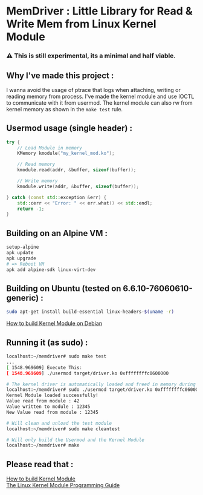 # MemDriver : Little Library for Read & Write Mem from Linux Kernel Module

### ⚠️ This is still experimental, its a minimal and half viable.

## Why I've made this project :
I wanna avoid the usage of ptrace that logs when attaching, writing or reading memory from process.
I've made the kernel module and use IOCTL to communicate with it from usermod.
The kernel module can also rw from kernel memory as shown in the `make test` rule.

## Usermod usage (single header) :
```cpp
try {
    // Load Module in memory
    KMemory kmodule("my_kernel_mod.ko");

    // Read memory
    kmodule.read(addr, &buffer, sizeof(buffer));

    // Write memory
    kmodule.write(addr, &buffer, sizeof(buffer));

} catch (const std::exception &err) {
    std::cerr << "Error: " << err.what() << std::endl;
    return -1;
}
```

## Building on an Alpine VM :
```bash
setup-alpine
apk update
apk upgrade
# => Reboot VM
apk add alpine-sdk linux-virt-dev
```

## Building on Ubuntu (tested on 6.6.10-76060610-generic) :
```bash
sudo apt-get install build-essential linux-headers-$(uname -r)
```

[How to build Kernel Module on Debian](https://gist.github.com/Josua-SR/3ee497179b75e8e164e508f98b12d810)  

## Running it (as sudo) :
```bash
localhost:~/memdriver# sudo make test
...
[ 1548.969609] Execute This:
[ 1548.969609] ./usermod target/driver.ko 0xffffffffc0600000
```

```bash
# The kernel driver is automatically loaded and freed in memory during runtime
localhost:~/memdriver# sudo ./usermod target/driver.ko 0xffffffffc0600000
Kernel Module loaded successfully!
Value read from module : 42
Value written to module : 12345
New Value read from module : 12345
```

```bash
# Will clean and unload the test module
localhost:~/memdriver# sudo make cleantest
```

```bash
# Will only build the Usermod and the Kernel Module
localhost:~/memdriver# make
```

## Please read that :
[How to build Kernel Module](https://stackoverflow.com/questions/76495059/what-are-linux-headers-and-why-do-we-need-them)  
[The Linux Kernel Module Programming Guide](https://sysprog21.github.io/lkmpg/)
